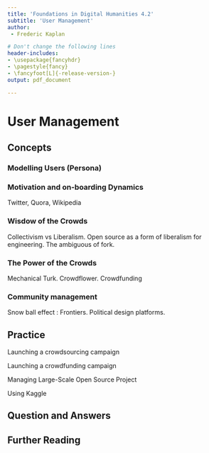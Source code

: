 ```yaml
---
title: 'Foundations in Digital Humanities 4.2'
subtitle: 'User Management'
author:
 - Frederic Kaplan

# Don't change the following lines
header-includes:
- \usepackage{fancyhdr}
- \pagestyle{fancy}
- \fancyfoot[L]{-release-version-}
output: pdf_document

---
```


# User Management

## Concepts

### Modelling Users (Persona)

### Motivation and on-boarding Dynamics

Twitter, Quora, Wikipedia

### Wisdow of the Crowds

Collectivism vs Liberalism. Open source as a form of liberalism for engineering. The ambiguous of fork.

### The Power of the Crowds

Mechanical Turk. Crowdflower. Crowdfunding

### Community management 

Snow ball effect : Frontiers. Political design platforms. 

## Practice

Launching a crowdsourcing campaign

Launching a crowdfunding campaign

Managing Large-Scale Open Source Project

Using Kaggle

## Question and Answers 

## Further Reading
